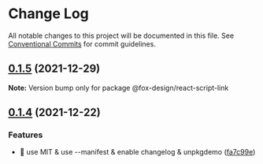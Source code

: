 # Change Log

All notable changes to this project will be documented in this file.
See [Conventional Commits](https://conventionalcommits.org) for commit guidelines.

## [0.1.5](https://github.com/foxfamily/foxpage-component-react/compare/@fox-design/react-script-link@0.1.4...@fox-design/react-script-link@0.1.5) (2021-12-29)

**Note:** Version bump only for package @fox-design/react-script-link





## [0.1.4](https://github.com/foxfamily/foxpage-component-react/compare/@fox-design/react-script-link@0.1.3...@fox-design/react-script-link@0.1.4) (2021-12-22)


### Features

* 🎸 use MIT & use --manifest & enable changelog & unpkgdemo ([fa7c99e](https://github.com/foxfamily/foxpage-component-react/commit/fa7c99ee497cb0a84aacaa8d97fa57c5a231d9fe))
